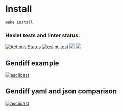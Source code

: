 # Install
`make install`

### Hexlet tests and linter status:
[![Actions Status](https://github.com/wake7777/frontend-project-lvl2/workflows/hexlet-check/badge.svg)](https://github.com/wake7777/frontend-project-lvl2/actions)
[![eslint-test](https://github.com/wake7777/frontend-project-lvl1/actions/workflows/exlint-test.yml/badge.svg)](https://github.com/wake7777/frontend-project-lvl1/actions/workflows/exlint-test.yml)
<a href="https://codeclimate.com/github/codeclimate/codeclimate/maintainability"><img src="https://api.codeclimate.com/v1/badges/a99a88d28ad37a79dbf6/maintainability" /></a>
<a href="https://codeclimate.com/github/codeclimate/codeclimate/test_coverage"><img src="https://api.codeclimate.com/v1/badges/a99a88d28ad37a79dbf6/test_coverage" /></a>




## Gendiff example
[![asciicast](https://asciinema.org/a/H8C5FJCudC8Sdp2WKg15yVGCC)](https://asciinema.org/a/H8C5FJCudC8Sdp2WKg15yVGCC)

## Gendiff yaml and json comparison
[![asciicast](https://asciinema.org/a/0vWXF4M9pjyH1iphfOuYm38H3)](https://asciinema.org/a/0vWXF4M9pjyH1iphfOuYm38H3)